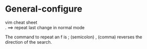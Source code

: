 # General-configure

vim cheat sheet<br>
. ==> repeat last change in normal mode

The command to repeat an f is ; (semicolon)
, (comma) reverses the direction of the search.
